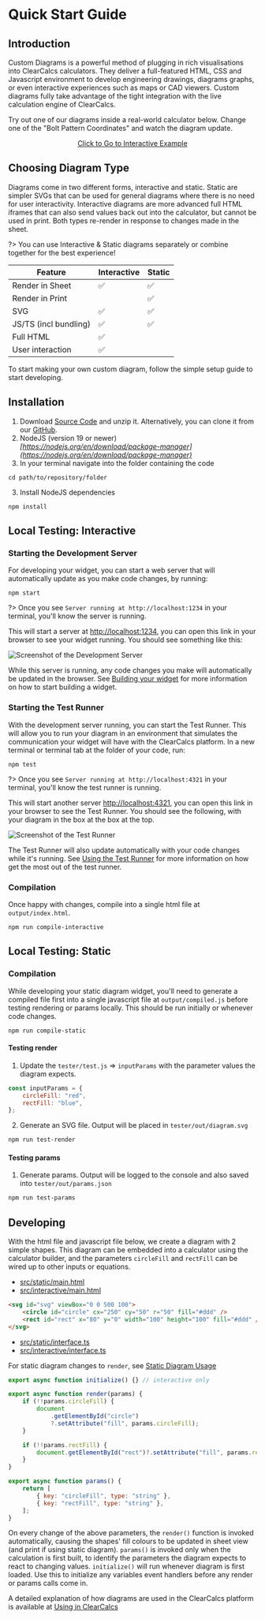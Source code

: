 # Quick Start Guide

## Introduction

Custom Diagrams is a powerful method of plugging in rich visualisations into ClearCalcs calculators. They deliver a full-featured HTML, CSS and Javascript environment to develop engineering drawings, diagrams graphs, or even interactive experiences such as maps or CAD viewers. Custom diagrams fully take advantage of the tight integration with the live calculation engine of ClearCalcs.

Try out one of our diagrams inside a real-world calculator below. Change one of the "Bolt Pattern Coordinates" and watch the diagram update.

<div style="text-align: center;">

[Click to Go to Interactive Example](https://clearcalcs.com/embed/steelBoltAnalysisFree/8d313ffc-6145-42a0-a86d-dddac98aa136?suppressLogo=1 ":include :type=iframe width=450px height=500px")

</div>

## Choosing Diagram Type

Diagrams come in two different forms, interactive and static. Static are simpler SVGs that can be used for general diagrams where there is no need for user interactivity. Interactive diagrams are more advanced full HTML iframes that can also send values back out into the calculator, but cannot be used in print. Both types re-render in response to changes made in the sheet.

?> You can use Interactive & Static diagrams separately or combine together for the best experience!

| Feature               | Interactive | Static |
| --------------------- | ----------- | ------ |
| Render in Sheet       | ✅          | ✅     |
| Render in Print       |             | ✅     |
| SVG                   | ✅          | ✅     |
| JS/TS (incl bundling) | ✅          | ✅     |
| Full HTML             | ✅          |        |
| User interaction      | ✅          |        |

To start making your own custom diagram, follow the simple setup guide to start developing.

## Installation

1. Download [Source Code](https://github.com/ClearCalcs/custom-diagram-boilerplate/archive/refs/heads/main.zip) and unzip it. Alternatively, you can clone it from our [GitHub](https://github.com/ClearCalcs/custom-diagram-boilerplate).
2. NodeJS (version 19 or newer) _[https://nodejs.org/en/download/package-manager](https://nodejs.org/en/download/package-manager)_
3. In your terminal navigate into the folder containing the code

```
cd path/to/repository/folder
```

3. Install NodeJS dependencies

```
npm install
```

## Local Testing: Interactive

### Starting the Development Server

For developing your widget, you can start a web server that will automatically update as you make code changes, by running:

```
npm start
```

?> Once you see `Server running at http://localhost:1234` in your terminal, you'll know the server is running.

This will start a server at [http://localhost:1234](http://localhost:1234), you can open this link in your browser to see your widget running. You should see something like this:

![Screenshot of the Development Server](_media/quick-start-guide/dev-server.png)

While this server is running, any code changes you make will automatically be updated in the browser. See [Building your widget](/quick-start-guide?id=developing) for more information on how to start building a widget.

### Starting the Test Runner

With the development server running, you can start the Test Runner. This will allow you to run your diagram in an environment that simulates the communication your widget will have with the ClearCalcs platform. In a new terminal or terminal tab at the folder of your code, run:

```
npm test
```

?> Once you see `Server running at http://localhost:4321` in your terminal, you'll know the test runner is running.

This will start another server [http://localhost:4321](http://localhost:4321), you can open this link in your browser to see the Test Runner. You should see the following, with your diagram in the box at the box at the top.

![Screenshot of the Test Runner](_media/quick-start-guide/testing-server.png)

The Test Runner will also update automatically with your code changes while it's running. See [Using the Test Runner](/interactive-diagram-test-runner) for more information on how get the most out of the test runner.

### Compilation

Once happy with changes, compile into a single html file at `output/index.html`.

```
npm run compile-interactive
```

## Local Testing: Static

### Compilation

While developing your static diagram widget, you'll need to generate a compiled file first into a single javascript file at `output/compiled.js` before testing rendering or params locally. This should be run initially or whenever code changes.

```
npm run compile-static
```

#### Testing render

1. Update the `tester/test.js` => `inputParams` with the parameter values the diagram expects.

```javascript
const inputParams = {
    circleFill: "red",
    rectFill: "blue",
};
```

2. Generate an SVG file. Output will be placed in `tester/out/diagram.svg`

```bash
npm run test-render
```

#### Testing params

1. Generate params. Output will be logged to the console and also saved into `tester/out/params.json`

```bash
npm run test-params
```

## Developing

With the html file and javascript file below, we create a diagram with 2 simple shapes. This diagram can be embedded into a calculator using the calculator builder, and the parameters `circleFill` and `rectFill` can be wired up to other inputs or equations.

-   [src/static/main.html](https://github.com/ClearCalcs/custom-diagram-boilerplate/blob/main/src/static/main.html)
-   [src/interactive/main.html](https://github.com/ClearCalcs/custom-diagram-boilerplate/blob/main/src/interactive/main.html)

```html
<svg id="svg" viewBox="0 0 500 100">
    <circle id="circle" cx="250" cy="50" r="50" fill="#ddd" />
    <rect id="rect" x="80" y="0" width="100" height="100" fill="#ddd" />
</svg>
```

-   [src/static/interface.ts](https://github.com/ClearCalcs/custom-diagram-boilerplate/blob/main/src/static/interface.ts)
-   [src/interactive/interface.ts](https://github.com/ClearCalcs/custom-diagram-boilerplate/blob/main/src/interactive/interface.ts)

For static diagram changes to `render`, see [Static Diagram Usage](/static-diagram-core?id=usage)

```javascript
export async function initialize() {} // interactive only

export async function render(params) {
    if (!!params.circleFill) {
        document
            .getElementById("circle")
            ?.setAttribute("fill", params.circleFill);
    }

    if (!!params.rectFill) {
        document.getElementById("rect")?.setAttribute("fill", params.rectFill);
    }
}

export async function params() {
    return [
        { key: "circleFill", type: "string" },
        { key: "rectFill", type: "string" },
    ];
}
```

On every change of the above parameters, the `render()` function is invoked automatically, causing the shapes' fill colours to be updated in sheet view (and print if using static diagram). `params()` is invoked only when the calculation is first built, to identify the parameters the diagram expects to react to changing values. `initialize()` will run whenever diagram is first loaded. Use this to initialize any variables event handlers before any render or params calls come in.

A detailed explanation of how diagrams are used in the ClearCalcs platform is available at [Using in ClearCalcs](/using-in-clearcalcs?id=using-in-clearcalcs "How diagrams are used inside ClearCalcs calculators")
